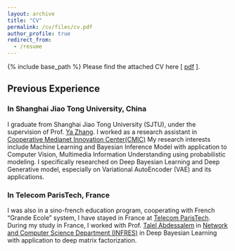 ```yaml
---
layout: archive
title: "CV"
permalink: /cv/files/cv.pdf
author_profile: true
redirect_from:
  - /resume
---
```


{% include base_path %}
Please find the attached CV here \[ [pdf](https://JegZheng.github.io/files/cv.pdf) \].

## Previous Experience

### In Shanghai Jiao Tong University, China
I graduate from Shanghai Jiao Tong University (SJTU), under the supervision of Prof. [Ya Zhang](https://ir.sjtu.edu.cn:18080/~yazhang/).  I worked as a research assistant in [Cooperative Medianet Innovation Center(CMIC)](https://cmic.sjtu.edu.cn/EN/Default.aspx)
My research interests include Machine Learning and Bayesian Inference Model with application to Computer Vision, Multimedia
Information Understanding using probabilistic modeling. I specifically researched on Deep Bayesian Learning and Deep Generative model, especially on
Variational AutoEncoder (VAE) and its applications.


### In Telecom ParisTech, France
I was also in a sino-french education program, cooperating with French “Grande Ecole” system, I have stayed in France at [Telecom ParisTech](https://www.telecom-paristech.fr/eng). During my study in France, I worked with Prof. [Talel Abdessalem](https://bdmi.wp.imt.fr/holder/) in [Network and Computer Science Department (INFRES)](https://www.infres.telecom-paristech.fr/wp/) in Deep Bayesian Learning with application to deep matrix factorization.
